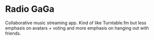 # Radio GaGa
Collaborative music streaming app. Kind of like Turntable.fm but less emphasis on avatars + voting and more emphasis on hanging out with friends.
